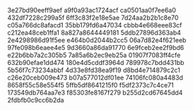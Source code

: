 3e27bd90eeff9aef
a9f0a93ac1724acf
ca0501aa0f7ee6a0
432df7228c299a5f
6ff3c83f2e18e5ae
7d24aa2b2b1c8e70
c05a766dc8afacd1
35bb179fd6a47034
cbbb4e668eee83cf
c212ea48ceb1ffa1
8a827a8644449181
5ddb27896d363ab4
2e4298986d91f5ee
e464b0d2044b2cc5
06a7d82e4f621eeb
97fe098b6eaee4e5
9d3660a86da91770
6e9fceb2ee2f9bd6
e22b6bb7a2c305b5
7a85a6b2ec9eb25a
01907f7083ff4cfe
632b90efae1dd474
180e4d5cddf3964d
789978c7bdd431bb
5b56f7c73234abbf
4d33e8fd38ea9f19
d8bd4e714879c2c1
c26e20ceb009e473
b07a577012df01ee
74106fc080a4483d
8658f55c58e554f5
5ffb5df8641215f0
f5df2373c7c4ce71
173549db764aa7e3
f85303fe8167f279
b255d2cd67645dd4
2fdbfb0c9cc6b2da
